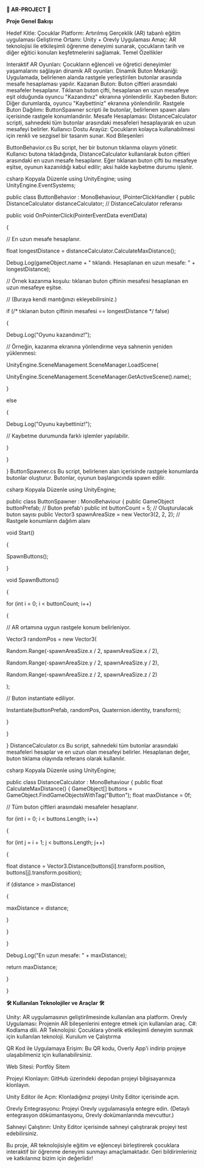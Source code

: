 **🚀 AR-PROJECT 🚀**

**Proje Genel Bakışı**

Hedef Kitle: Çocuklar Platform: Artırılmış Gerçeklik (AR) tabanlı eğitim
uygulaması Geliştirme Ortamı: Unity + Orevly Uygulaması Amaç: AR
teknolojisi ile etkileşimli öğrenme deneyimi sunarak, çocukların tarih
ve diğer eğitici konuları keşfetmelerini sağlamak. Temel Özellikler

Interaktif AR Oyunları: Çocukların eğlenceli ve öğretici deneyimler
yaşamalarını sağlayan dinamik AR oyunları. Dinamik Buton Mekaniği:
Uygulamada, belirlenen alanda rastgele yerleştirilen butonlar arasında
mesafe hesaplaması yapılır. Kazanan Buton: Buton çiftleri arasındaki
mesafeler hesaplanır. Tıklanan buton çifti, hesaplanan en uzun mesafeye
eşit olduğunda oyuncu \"Kazandınız\" ekranına yönlendirilir. Kaybeden
Buton: Diğer durumlarda, oyuncu \"Kaybettiniz\" ekranına yönlendirilir.
Rastgele Buton Dağılımı: ButtonSpawner scripti ile butonlar, belirlenen
spawn alanı içerisinde rastgele konumlandırılır. Mesafe Hesaplaması:
DistanceCalculator scripti, sahnedeki tüm butonlar arasındaki mesafeleri
hesaplayarak en uzun mesafeyi belirler. Kullanıcı Dostu Arayüz:
Çocukların kolayca kullanabilmesi için renkli ve sezgisel bir tasarım
sunar. Kod Bileşenleri

ButtonBehavior.cs Bu script, her bir butonun tıklanma olayını yönetir.
Kullanıcı butona tıkladığında, DistanceCalculator kullanılarak buton
çiftleri arasındaki en uzun mesafe hesaplanır. Eğer tıklanan buton çifti
bu mesafeye eşitse, oyunun kazanıldığı kabul edilir; aksi halde kaybetme
durumu işlenir.

csharp Kopyala Düzenle using UnityEngine; using
UnityEngine.EventSystems;

public class ButtonBehavior : MonoBehaviour, IPointerClickHandler {
public DistanceCalculator distanceCalculator; // DistanceCalculator
referansı

public void OnPointerClick(PointerEventData eventData)

{

// En uzun mesafe hesaplanır.

float longestDistance = distanceCalculator.CalculateMaxDistance();

Debug.Log(gameObject.name + \" tıklandı. Hesaplanan en uzun mesafe: \" +
longestDistance);

// Örnek kazanma koşulu: tıklanan buton çiftinin mesafesi hesaplanan en
uzun mesafeye eşitse.

// (Buraya kendi mantığınızı ekleyebilirsiniz.)

if (/\* tıklanan buton çiftinin mesafesi == longestDistance \*/ false)

{

Debug.Log(\"Oyunu kazandınız!\");

// Örneğin, kazanma ekranına yönlendirme veya sahnenin yeniden
yüklenmesi:

UnityEngine.SceneManagement.SceneManager.LoadScene(

UnityEngine.SceneManagement.SceneManager.GetActiveScene().name);

}

else

{

Debug.Log(\"Oyunu kaybettiniz!\");

// Kaybetme durumunda farklı işlemler yapılabilir.

}

}

} ButtonSpawner.cs Bu script, belirlenen alan içerisinde rastgele
konumlarda butonlar oluşturur. Butonlar, oyunun başlangıcında spawn
edilir.

csharp Kopyala Düzenle using UnityEngine;

public class ButtonSpawner : MonoBehaviour { public GameObject
buttonPrefab; // Buton prefab\'ı public int buttonCount = 5; //
Oluşturulacak buton sayısı public Vector3 spawnAreaSize = new Vector3(2,
2, 2); // Rastgele konumların dağılım alanı

void Start()

{

SpawnButtons();

}

void SpawnButtons()

{

for (int i = 0; i \< buttonCount; i++)

{

// AR ortamına uygun rastgele konum belirleniyor.

Vector3 randomPos = new Vector3(

Random.Range(-spawnAreaSize.x / 2, spawnAreaSize.x / 2),

Random.Range(-spawnAreaSize.y / 2, spawnAreaSize.y / 2),

Random.Range(-spawnAreaSize.z / 2, spawnAreaSize.z / 2)

);

// Buton instantiate ediliyor.

Instantiate(buttonPrefab, randomPos, Quaternion.identity, transform);

}

}

} DistanceCalculator.cs Bu script, sahnedeki tüm butonlar arasındaki
mesafeleri hesaplar ve en uzun olan mesafeyi belirler. Hesaplanan değer,
buton tıklama olayında referans olarak kullanılır.

csharp Kopyala Düzenle using UnityEngine;

public class DistanceCalculator : MonoBehaviour { public float
CalculateMaxDistance() { GameObject\[\] buttons =
GameObject.FindGameObjectsWithTag(\"Button\"); float maxDistance = 0f;

// Tüm buton çiftleri arasındaki mesafeler hesaplanır.

for (int i = 0; i \< buttons.Length; i++)

{

for (int j = i + 1; j \< buttons.Length; j++)

{

float distance = Vector3.Distance(buttons\[i\].transform.position,
buttons\[j\].transform.position);

if (distance \> maxDistance)

{

maxDistance = distance;

}

}

}

Debug.Log(\"En uzun mesafe: \" + maxDistance);

return maxDistance;

}

}

**🛠 Kullanılan Teknolojiler ve Araçlar 🛠**

Unity: AR uygulamasının geliştirilmesinde kullanılan ana platform.
Orevly Uygulaması: Projenin AR bileşenlerini entegre etmek için
kullanılan araç. C#: Kodlama dili. AR Teknolojisi: Çocuklara yönelik
etkileşimli deneyim sunmak için kullanılan teknoloji. Kurulum ve
Çalıştırma

QR Kod ile Uygulamaya Erişim: Bu QR kodu, Overly App\'i indirip projeye
ulaşabilmeniz için kullanabilirsiniz.

Web Sitesi: Portföy Sitem

Projeyi Klonlayın: GitHub üzerindeki depodan projeyi bilgisayarınıza
klonlayın.

Unity Editor ile Açın: Klonladığınız projeyi Unity Editor içerisinde
açın.

Orevly Entegrasyonu: Projeyi Orevly uygulamasıyla entegre edin. (Detaylı
entegrasyon dökümantasyonu, Orevly dokümanlarında mevcuttur.)

Sahneyi Çalıştırın: Unity Editor içerisinde sahneyi çalıştırarak projeyi
test edebilirsiniz.

Bu proje, AR teknolojisiyle eğitim ve eğlenceyi birleştirerek çocuklara
interaktif bir öğrenme deneyimi sunmayı amaçlamaktadır. Geri
bildirimleriniz ve katkılarınız bizim için değerlidir!
